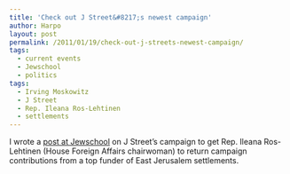 ```yaml
---
title: 'Check out J Street&#8217;s newest campaign'
author: Harpo
layout: post
permalink: /2011/01/19/check-out-j-streets-newest-campaign/
tags:
  - current events
  - Jewschool
  - politics
tags:
  - Irving Moskowitz
  - J Street
  - Rep. Ileana Ros-Lehtinen
  - settlements
---
```

I wrote a <a href="http://jewschool.com/2011/01/19/25242/on-retaining-hope/" target="_blank">post at Jewschool</a> on J Street&#8217;s campaign to get Rep. Ileana Ros-Lehtinen (House Foreign Affairs chairwoman) to return campaign contributions from a top funder of East Jerusalem settlements.